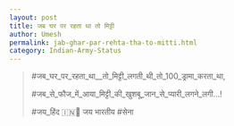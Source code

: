 ```yaml
---
layout: post
title: जब घर पर रहता था तो मिट्टी
author: Umesh
permalink: jab-ghar-par-rehta-tha-to-mitti.html
category: Indian-Army-Status
---
```

> #जब_घर_पर_रहता_था__तो_मिट्टी_लगती_थी_तो_100_ड्रामा_करता_था,
> 
> #जब_से_फौज_में_आया_मिट्टी_की_खुशबू_जान_से_प्यारी_लगने_लगी...!
> 
> #जय_हिंद 🇮🇳🙏 जय भारतीय #सेना 
